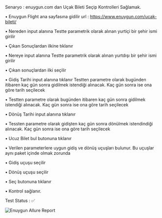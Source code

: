 Senaryo : enuygun.com dan Uçak Bileti Seçip Kontrolleri Sağlamak.

•	Enuygun Flight ana sayfasına gidilir url : https://www.enuygun.com/ucak-bileti/

•	Nereden input alanına Testte parametrik olarak alınan yurtiçi bir şehir ismi girilir

•	Çıkan Sonuçlardan ilkine tıklanır

•	Nereye input alanına Testte parametrik olarak alınan yurtdışı bir şehir ismi girilir

•	Çıkan sonuçlardan ilki seçilir

•	Gidiş Tarihi input alanına tıklanır Testten parametre olarak bugünden itibaren kaç gün sonra gidilmek istendiği alınacak. Kaç gün sonra ise ona göre tarih seçilecek

•	Testten parametre olarak bugünden itibaren kaç gün sonra gidilmek istendiği alınacak. Kaç gün sonra ise ona göre tarih seçilecek

•	Dönüş Tarihi input alanına tıklanır

•	Tessten parametre olarak gidişten kaç gün sonra dönülmek istendindiği alınacak. Kaç gün sonra ise ona göre tarih seçilecek

•	Ucuz Bilet bul butonuna tıklanır

•	Verilen parameterlere uygun gidiş ve dönüş uçuşları bulunur. Bu uçuşlar aynı paket içinde olmak zorunda

•	Gidiş uçuşu seçilir

•	Dönüş uçuşu seçilir

•	Seç butonuna tıklanır

•	Kontrol sağlanır.

Test Status : ✅

![Enuygun Allure Report](https://github.com/akcankaan/EnUygun-Test-Buy-Plane-Ticket/assets/63432799/3ed57809-9308-4d7b-9c73-6d0e9d3d2266)
